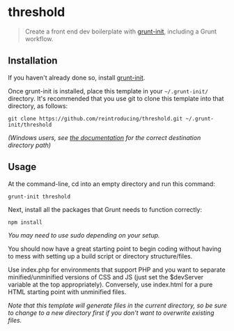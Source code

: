 # threshold

> Create a front end dev boilerplate with [grunt-init][], including a Grunt workflow.

[grunt-init]: http://gruntjs.com/project-scaffolding

## Installation
If you haven't already done so, install [grunt-init][].

Once grunt-init is installed, place this template in your `~/.grunt-init/` directory. It's recommended that you use git to clone this template into that directory, as follows:

```
git clone https://github.com/reintroducing/threshold.git ~/.grunt-init/threshold
```

_(Windows users, see [the documentation][grunt-init] for the correct destination directory path)_

## Usage

At the command-line, cd into an empty directory and run this command:

```
grunt-init threshold
```

Next, install all the packages that Grunt needs to function correctly:

```
npm install
```

_You may need to use sudo depending on your setup._

You should now have a great starting point to begin coding without having to mess with setting up a build script or directory structure/files.

Use index.php for environments that support PHP and you want to separate minified/unminified versions of CSS and JS (just set the $devServer variable at the top appropriately). Conversely, use index.html for a pure HTML starting point with unminified files.

_Note that this template will generate files in the current directory, so be sure to change to a new directory first if you don't want to overwrite existing files._